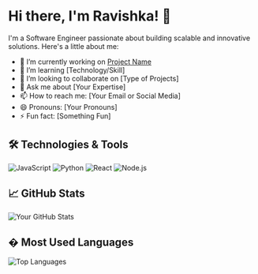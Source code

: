 # Hi there, I'm Ravishka! 👋

I'm a Software Engineer passionate about building scalable and innovative solutions. Here's a little about me:

- 🔭 I’m currently working on [Project Name](link)
- 🌱 I’m learning [Technology/Skill]
- 👯 I’m looking to collaborate on [Type of Projects]
- 💬 Ask me about [Your Expertise]
- 📫 How to reach me: [Your Email or Social Media]
- 😄 Pronouns: [Your Pronouns]
- ⚡ Fun fact: [Something Fun]

## 🛠️ Technologies & Tools

![JavaScript](https://img.shields.io/badge/-JavaScript-F7DF1E?logo=javascript&logoColor=black)
![Python](https://img.shields.io/badge/-Python-3776AB?logo=python&logoColor=white)
![React](https://img.shields.io/badge/-React-61DAFB?logo=react&logoColor=black)
![Node.js](https://img.shields.io/badge/-Node.js-339933?logo=node.js&logoColor=white)

## 📈 GitHub Stats

![Your GitHub Stats](https://github-readme-stats.vercel.app/api?username=ravishka1999&show_icons=true&theme=radical)

## � Most Used Languages

![Top Languages](https://github-readme-stats.vercel.app/api/top-langs/?username=ravishka1999&layout=compact&theme=radical)

